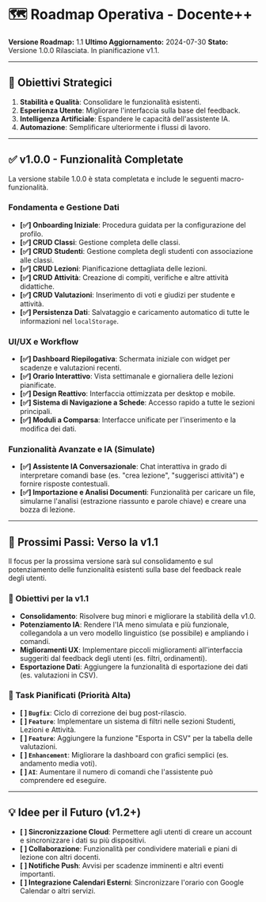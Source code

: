 # 🗺️ Roadmap Operativa - Docente++

**Versione Roadmap:** 1.1
**Ultimo Aggiornamento:** 2024-07-30
**Stato:** Versione 1.0.0 Rilasciata. In pianificazione v1.1.

---

## 🎯 Obiettivi Strategici

1.  **Stabilità e Qualità**: Consolidare le funzionalità esistenti.
2.  **Esperienza Utente**: Migliorare l'interfaccia sulla base del feedback.
3.  **Intelligenza Artificiale**: Espandere le capacità dell'assistente IA.
4.  **Automazione**: Semplificare ulteriormente i flussi di lavoro.

---

## ✅ v1.0.0 - Funzionalità Completate

La versione stabile 1.0.0 è stata completata e include le seguenti macro-funzionalità.

### Fondamenta e Gestione Dati

-   **[✅] Onboarding Iniziale**: Procedura guidata per la configurazione del profilo.
-   **[✅] CRUD Classi**: Gestione completa delle classi.
-   **[✅] CRUD Studenti**: Gestione completa degli studenti con associazione alle classi.
-   **[✅] CRUD Lezioni**: Pianificazione dettagliata delle lezioni.
-   **[✅] CRUD Attività**: Creazione di compiti, verifiche e altre attività didattiche.
-   **[✅] CRUD Valutazioni**: Inserimento di voti e giudizi per studente e attività.
-   **[✅] Persistenza Dati**: Salvataggio e caricamento automatico di tutte le informazioni nel `localStorage`.

### UI/UX e Workflow

-   **[✅] Dashboard Riepilogativa**: Schermata iniziale con widget per scadenze e valutazioni recenti.
-   **[✅] Orario Interattivo**: Vista settimanale e giornaliera delle lezioni pianificate.
-   **[✅] Design Reattivo**: Interfaccia ottimizzata per desktop e mobile.
-   **[✅] Sistema di Navigazione a Schede**: Accesso rapido a tutte le sezioni principali.
-   **[✅] Moduli a Comparsa**: Interfacce unificate per l'inserimento e la modifica dei dati.

### Funzionalità Avanzate e IA (Simulate)

-   **[✅] Assistente IA Conversazionale**: Chat interattiva in grado di interpretare comandi base (es. "crea lezione", "suggerisci attività") e fornire risposte contestuali.
-   **[✅] Importazione e Analisi Documenti**: Funzionalità per caricare un file, simularne l'analisi (estrazione riassunto e parole chiave) e creare una bozza di lezione.

---

## 🚀 Prossimi Passi: Verso la v1.1

Il focus per la prossima versione sarà sul consolidamento e sul potenziamento delle funzionalità esistenti sulla base del feedback reale degli utenti.

### 🎯 Obiettivi per la v1.1

-   **Consolidamento**: Risolvere bug minori e migliorare la stabilità della v1.0.
-   **Potenziamento IA**: Rendere l'IA meno simulata e più funzionale, collegandola a un vero modello linguistico (se possibile) e ampliando i comandi.
-   **Miglioramenti UX**: Implementare piccoli miglioramenti all'interfaccia suggeriti dal feedback degli utenti (es. filtri, ordinamenti).
-   **Esportazione Dati**: Aggiungere la funzionalità di esportazione dei dati (es. valutazioni in CSV).

### 📝 Task Pianificati (Priorità Alta)

-   **[ ] `Bugfix`**: Ciclo di correzione dei bug post-rilascio.
-   **[ ] `Feature`**: Implementare un sistema di filtri nelle sezioni Studenti, Lezioni e Attività.
-   **[ ] `Feature`**: Aggiungere la funzione "Esporta in CSV" per la tabella delle valutazioni.
-   **[ ] `Enhancement`**: Migliorare la dashboard con grafici semplici (es. andamento media voti).
-   **[ ] `AI`**: Aumentare il numero di comandi che l'assistente può comprendere ed eseguire.

---

## 💡 Idee per il Futuro (v1.2+)

-   **[ ] Sincronizzazione Cloud**: Permettere agli utenti di creare un account e sincronizzare i dati su più dispositivi.
-   **[ ] Collaborazione**: Funzionalità per condividere materiali e piani di lezione con altri docenti.
-   **[ ] Notifiche Push**: Avvisi per scadenze imminenti e altri eventi importanti.
-   **[ ] Integrazione Calendari Esterni**: Sincronizzare l'orario con Google Calendar o altri servizi.

